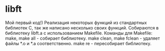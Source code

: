 # libft

Мой первый код!)
Реализация некоторых функций из стандартных библиотек С, так же написано несколько своих функций.
Собираются в библиотеку libft.a с использованием Makefile.
Команды для Makefile:
make, make all - собирает библиотеку.
make clean, make fclean - удаляет файлы *.o и *.a соответственно.
make re -  пересобирает библиотеку.
